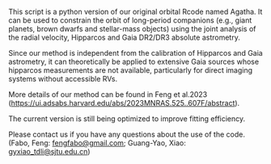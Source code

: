 This script is a python version of our original orbital Rcode named Agatha. It can be used to constrain the orbit of long-period companions (e.g., giant planets, brown dwarfs and stellar-mass objects) using the joint analysis of the radial velocity, Hipparcos and Gaia DR2/DR3 absolute astrometry. 

Since our method is independent from the calibration of Hipparcos and Gaia astrometry, it can theoretically be applied to extensive Gaia sources whose hipparcos measurements are not available, particularly for direct imaging systems without accessible RVs. 

More details of our method can be found in Feng et al.2023 (https://ui.adsabs.harvard.edu/abs/2023MNRAS.525..607F/abstract). 

The current version is still being optimized to improve fitting efficiency.

Please contact us if you have any questions about the use of the code. (Fabo, Feng: fengfabo@gmail.com; Guang-Yao, Xiao: gyxiao_tdli@sjtu.edu.cn)

